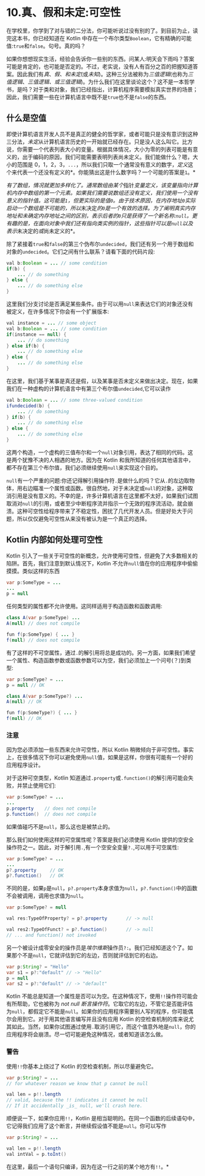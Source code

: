 # 10.真、假和未定:可空性

在学校里，你学到了对与错的二分法，你可能听说过没有别的了。到目前为止，读完这本书，你已经知道在 Kotlin 中存在一个布尔类型`Boolean`，它有精确的可能值:`true`和`false`。句号。真的吗？

如果你想想现实生活，经验会告诉你一些别的东西。问某人:明天会下雨吗？答案可能是肯定的，也可能是否定的。不过，老实说，没有人有百分之百的把握知道答案。因此我们有*真*、*假、*和*未定*(或*未知*)。这种三分法被称为*三值逻辑*(也称为*三值逻辑*、*三值逻辑、*或*三值逻辑*)。为什么我们在这里谈论这个？这不是一本哲学书，是吗？对于类和对象，我们已经指出，计算机程序需要模拟真实世界的场景；因此，我们需要一些在计算机语言中既不是`true`也不是`false`的东西。

## 什么是空值

即使计算机语言开发人员不是真正的健全的哲学家，或者可能只是没有意识到这种三分法，*未定*从计算机语言历史的一开始就已经存在。只是没人这么叫它。比方说，你需要一个代表列表大小的变量。根据具体情况，大小为零的列表可能是有意义的，出于编码的原因，我们可能需要表明列表尚未定义。我们能做什么？嗯，大小的范围是 0，1，2，3，`...`，所以我们只取一个通常没有意义的数字，*定义*这个来代表一个还没有定义的*。你能猜出这是什么数字吗？一个可能的答案是`1`。*

 *有了数组，情况就更加多样化了。通常数组由某个*指针*变量定义，该变量指向计算机内存中数组的第一个元素。如果我们需要说数组还没有定义，我们使用一个没有意义的指针值。这可能是`1`，但更实际的是值`0`。由于技术原因，在内存地址`0`实际启动一个数组是不可能的，所以*未决定*的`0`是一个有效的选择。为了阐明真实内存地址和未确定内存地址之间的区别，表示后者的`0`只是获得了一个新名称:`null`。更有趣的是，在面向对象中我们还有指向类实例的指针，这些指针可以是`null`以及表示*未决定的*或*尚未定义的*。

除了紧接着`true`和`false`的第三个伪布尔`undecided`，我们还有另一个用于数组和对象的`undecided`。它们之间有什么联系？请看下面的代码片段:

```java
val b:Boolean = ... // some condition
if(b) {
    ... // do something
} else {
    ... // do something else
}

```

这里我们分支讨论是否满足某些条件。由于可以用`null`来表达它们的对象还没有被定义，在许多情况下你会有一个扩展版本:

```java
val instance = ... // some object
val b:Boolean = ... // some condition
if(instance == null) {
    ... // do something
} else if(b) {
    ... // do something else
} else {
    ... // do something else
}

```

在这里，我们基于某事是真还是假，以及某事是否未定义来做出决定。现在，如果我们在一种虚构的计算机语言中有第三个布尔值`undecided`,它可以读作

```java
val b:Boolean = ... // some three-valued condition
ifundecided(b) {
    ... // do something
} if(b) {
    ... // do something else
} else {
    ... // do something else
}

```

这两个构造，一个虚构的三值布尔和一个`null`对象引用，表达了相同的代码。这是两个犹豫不决的人相遇的地方。因为在 Kotlin 和我所知道的任何其他语言中，都不存在第三个布尔值，我们必须继续使用`null`来实现这个目的。

`null`有一个严重的问题:你还记得解引用操作符`.`是做什么的吗？它从`.`的左边取物体，用右边瞄准一个属性或函数。很自然地，对于未决定或`null`的对象，这种取消引用是没有意义的。不幸的是，许多计算机语言在这里都不太好，如果我们试图取消对`null`的引用，或者至少中断程序流并指示一个无效的程序流活动，就会崩溃。这种可空性给程序带来了不稳定性，困扰了几代开发人员。但是好处大于问题，所以仅仅避免可空性从来没有被认为是一个真正的选择。

## Kotlin 内部如何处理可空性

Kotlin 引入了一些关于可空性的新概念，允许使用可空性，但避免了大多数相关的陷阱。首先，我们注意到默认情况下，Kotlin 不允许`null`值在你的应用程序中偷偷摸摸。类似这样的东西

```java
var p:SomeType = ...
...
p = null

```

任何类型的属性都不允许使用。这同样适用于构造函数和函数调用:

```java
class A(var p:SomeType) ...
A(null) // does not compile

fun f(p:SomeType) { ... }
f(null) // does not compile

```

有了这样的不可空属性，通过`.`的解引用将总是成功的。另一方面，如果我们希望一个属性、构造函数参数或函数参数可以为空，我们必须加上一个问号(？)到类型:

```java
var p:SomeType? = ...
p = null // OK

class A(var p:SomeType?) ...
A(null) // OK

fun f(p:SomeType?) { ... }
f(null) // OK

```

### 注意

因为您必须添加一些东西来允许可空性，所以 Kotlin 稍微倾向于非可空性。事实上，在很多情况下你可以避免使用`null`值，如果是这样，你很有可能有一个好的应用程序设计。

对于这种可空类型，Kotlin 知道通过`.property`或`.function()`的解引用可能会失败，并禁止使用它们:

```java
var p:SomeType? = ...
...
p.property    // does not compile
p.function()  // does not compile

```

如果值碰巧不是`null`，那么这也是被禁止的。

那么我们如何使用这样的可空属性呢？答案是我们必须使用 Kotlin 提供的空安全操作符之一。因此，对于解引用`.`,有一个空安全变量`?.`,可以用于可空属性:

```java
var p:SomeType? = ...
...
p?.property     // OK
p?.function()   // OK

```

不同的是，如果`p`是`null`，`p?.property`本身求值为`null`，`p?.function()`中的函数不会被调用，调用也求值为`null`。

```java
var p:SomeType? = null

val res:TypeOfProperty? = p?.property       // -> null

val res2:TypeOfFunct? = p?.function()       // -> null
// ... and function() not invoked

```

另一个被设计成零安全的操作员是*埃尔维斯*操作员`?:`。我们已经知道这个了。如果那个不是`null`，它就评估到它的左边，否则就评估到它的右边。

```java
var p:String? = "Hello"
var s1 = p?:"default" // -> "Hello"
p = null
var s2 = p?:"default" // -> "default"

```

Kotlin 不能总是知道一个属性是否可以为空。在这种情况下，使用`!!`操作符可能会有所帮助，它也被称为 *not null 断言操作符*。它取它的左边，不管它是否能评估为`null`，都假定它不能是`null`。如果你的应用程序需要别人写的程序，你可能偶尔会用到它。对于用其他语言编写并且没有应用 Kotlin 的空检查机制的库来说尤其如此。当然，如果你试图通过使用`.`取消引用它，而这个值意外地是`null`，你的应用程序将会崩溃。尽一切可能避免这种情况，或者知道该怎么做。

### 警告

使用`!!`你基本上绕过了 Kotlin 的空检查机制，所以尽量避免它。

```java
var p:String? = ...
// for whatever reason we know that p cannot be null

val len = p!!.length
// valid, because the !! indicates it cannot be null
// If it accidentally _is_ null, we'll crash here.

```

顺便说一下，如果你应用`!!`，Kotlin 是相当聪明的。在同一个函数的后续语句中，它记得我们应用了这个断言，并继续假设值不能是`null`。你可以写作

```java
var p:String? = ...

val len = p!!.length
val intVal = p.toInt()

```

在这里，最后一个语句只编译，因为在这一行之前的某个地方有`!!`。*